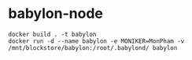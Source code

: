 # babylon-node

    docker build . -t babylon
    docker run -d --name babylon -e MONIKER=MonPham -v /mnt/blockstore/babylon:/root/.babylond/ babylon
